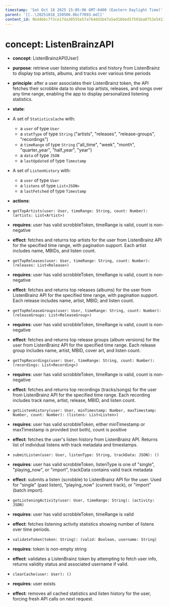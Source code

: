 ```yaml
---
timestamp: 'Sat Oct 18 2025 15:05:06 GMT-0400 (Eastern Daylight Time)'
parent: '[[..\20251018_150506.0bcf7093.md]]'
content_id: 9bd4b6c7f3ce17da30555e57a764dd1b47a5ed18ded57591ba0753e541129306
---
```


# concept: ListenBrainzAPI

* **concept**: ListenBrainzAPI\[User]

* **purpose**: retrieve user listening statistics and history from ListenBrainz to display top artists, albums, and tracks over various time periods

* **principle**: after a user associates their ListenBrainz token, the API fetches their scrobble data to show top artists, releases, and songs over any time range, enabling the app to display personalized listening statistics.

* **state**:

* A set of `StatisticsCache` with:
  * a `user` of type `User`
  * a `statType` of type `String` ("artists", "releases", "release-groups", "recordings")
  * a `timeRange` of type `String` ("all\_time", "week", "month", "quarter\_year", "half\_year", "year")
  * a `data` of type `JSON`
  * a `lastUpdated` of type `Timestamp`

* A set of `ListenHistory` with:
  * a `user` of type `User`
  * a `listens` of type `List<JSON>`
  * a `lastFetched` of type `Timestamp`

* **actions**:

* `getTopArtists(user: User, timeRange: String, count: Number): (artists: List<Artist>)`

* **requires**: user has valid scrobbleToken, timeRange is valid, count is non-negative

* **effect**: fetches and returns top artists for the user from ListenBrainz API for the specified time range, with pagination support. Each artist includes name, MBIDs, and listen count.

* `getTopReleases(user: User, timeRange: String, count: Number): (releases: List<Release>)`

* **requires**: user has valid scrobbleToken, timeRange is valid, count is non-negative

* **effect**: fetches and returns top releases (albums) for the user from ListenBrainz API for the specified time range, with pagination support. Each release includes name, artist, MBID, and listen count.

* `getTopReleaseGroups(user: User, timeRange: String, count: Number): (releaseGroups: List<ReleaseGroup>)`

* **requires**: user has valid scrobbleToken, timeRange is valid, count is non-negative

* **effect**: fetches and returns top release groups (album versions) for the user from ListenBrainz API for the specified time range. Each release group includes name, artist, MBID, cover art, and listen count.

* `getTopRecordings(user: User, timeRange: String, count: Number): (recordings: List<Recording>)`

* **requires**: user has valid scrobbleToken, timeRange is valid, count is non-negative

* **effect**: fetches and returns top recordings (tracks/songs) for the user from ListenBrainz API for the specified time range. Each recording includes track name, artist, release, MBID, and listen count.

* `getListenHistory(user: User, minTimestamp: Number, maxTimestamp: Number, count: Number): (listens: List<Listen>)`

* **requires**: user has valid scrobbleToken, either minTimestamp or maxTimestamp is provided (not both), count is positive

* **effect**: fetches the user's listen history from ListenBrainz API. Returns list of individual listens with track metadata and timestamps.

* `submitListen(user: User, listenType: String, trackData: JSON): ()`

* **requires**: user has valid scrobbleToken, listenType is one of "single", "playing\_now", or "import", trackData contains valid track metadata

* **effect**: submits a listen (scrobble) to ListenBrainz API for the user. Used for "single" (past listen), "playing\_now" (current track), or "import" (batch import).

* `getListeningActivity(user: User, timeRange: String): (activity: JSON)`

* **requires**: user has valid scrobbleToken, timeRange is valid

* **effect**: fetches listening activity statistics showing number of listens over time periods.

* `validateToken(token: String): (valid: Boolean, username: String)`

* **requires**: token is non-empty string

* **effect**: validates a ListenBrainz token by attempting to fetch user info, returns validity status and associated username if valid.

* `clearCache(user: User): ()`

* **requires**: user exists

* **effect**: removes all cached statistics and listen history for the user, forcing fresh API calls on next request.
